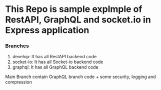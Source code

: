 # This Repo is sample explmple of RestAPI, GraphQL and socket.io in Express application

### Branches
1. develop: It has all RestAPI backend code 
2. socket-io: It has all Socket-io backend code 
3. graphql: It has all GraphQL backend code 

Main Branch contain GraphQL branch code + some security, logging and compression